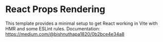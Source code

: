 # React Props Rendering

This template provides a minimal setup to get React working in Vite with HMR and some ESLint rules.
Documentation: https://medium.com/@bishnuthapa1820/0b2bce4e34a8

